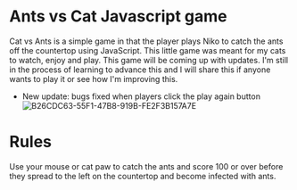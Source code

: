 # Ants vs Cat Javascript game
Cat vs Ants is a simple game in that the player plays Niko to catch the ants off the countertop using JavaScript. This little game was meant for my cats to watch, enjoy and play. This game will be coming up with updates. I'm still in the process of learning to advance this and I will share this if anyone wants to play it or see how I'm improving this.
- New update: bugs fixed when players click the play again button
![B26CDC63-55F1-47B8-919B-FE2F3B157A7E](https://github.com/LizSalako/Ant-vs-cat-game/assets/106440322/8f6bb8e0-5af7-4ffc-bc63-93305dcdf6c8)

# Rules
Use your mouse or cat paw to catch the ants and score 100 or over before they spread to the left on the countertop and become infected with ants.
